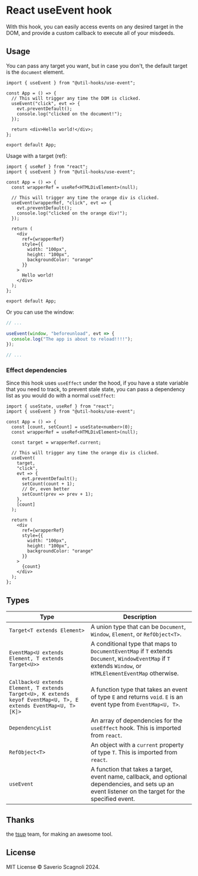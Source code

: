 # React useEvent hook

With this hook, you can easily access events on any desired target in the DOM, and provide a custom callback to execute all of your misdeeds.

## Usage

You can pass any target you want, but in case you don't, the default target is the `document` element.

```tsx
import { useEvent } from "@util-hooks/use-event";

const App = () => {
  // This will trigger any time the DOM is clicked.
  useEvent("click", evt => {
    evt.preventDefault();
    console.log("clicked on the document!");
  });

  return <div>Hello world!</div>;
};

export default App;
```

Usage with a target (ref):

```tsx
import { useRef } from "react";
import { useEvent } from "@util-hooks/use-event";

const App = () => {
  const wrapperRef = useRef<HTMLDivElement>(null);

  // This will trigger any time the orange div is clicked.
  useEvent(wrapperRef, "click", evt => {
    evt.preventDefault();
    console.log("clicked on the orange div!");
  });

  return (
    <div
      ref={wrapperRef}
      style={{
        width: "100px",
        height: "100px",
        backgroundColor: "orange"
      }}
    >
      Hello world!
    </div>
  );
};

export default App;
```

Or you can use the window:

```ts
// ...

useEvent(window, "beforeunload", evt => {
  console.log("The app is about to reload!!!!");
});

// ...
```

### Effect dependencies

Since this hook uses `useEffect` under the hood, if you have a state variable that you need to track, to prevent stale state,
you can pass a dependency list as you would do with a normal `useEffect`:

```tsx
import { useState, useRef } from "react";
import { useEvent } from "@util-hooks/use-event";

const App = () => {
  const [count, setCount] = useState<number>(0);
  const wrapperRef = useRef<HTMLDivElement>(null);

  const target = wrapperRef.current;

  // This will trigger any time the orange div is clicked.
  useEvent(
    target,
    "click",
    evt => {
      evt.preventDefault();
      setCount(count + 1);
      // Or, even better
      setCount(prev => prev + 1);
    },
    [count]
  );

  return (
    <div
      ref={wrapperRef}
      style={{
        width: "100px",
        height: "100px",
        backgroundColor: "orange"
      }}
    >
      {count}
    </div>
  );
};
```

## Types

| Type                                                                                                            | Description                                                                                                                                                 |
| --------------------------------------------------------------------------------------------------------------- | ----------------------------------------------------------------------------------------------------------------------------------------------------------- |
| `Target<T extends Element>`                                                                                     | A union type that can be `Document`, `Window`, `Element`, or `RefObject<T>`.                                                                                |
| `EventMap<U extends Element, T extends Target<U>>`                                                              | A conditional type that maps to `DocumentEventMap` if `T` extends `Document`, `WindowEventMap` if `T` extends `Window`, or `HTMLElementEventMap` otherwise. |
| `Callback<U extends Element, T extends Target<U>, K extends keyof EventMap<U, T>, E extends EventMap<U, T>[K]>` | A function type that takes an event of type `E` and returns `void`. `E` is an event type from `EventMap<U, T>`.                                             |
| `DependencyList`                                                                                                | An array of dependencies for the `useEffect` hook. This is imported from `react`.                                                                           |
| `RefObject<T>`                                                                                                  | An object with a `current` property of type `T`. This is imported from `react`.                                                                             |
| `useEvent`                                                                                                      | A function that takes a target, event name, callback, and optional dependencies, and sets up an event listener on the target for the specified event.       |

## Thanks

the [tsup](https://www.npmjs.com/package/tsup) team, for making an awesome tool.

## License

MIT License © Saverio Scagnoli 2024.
